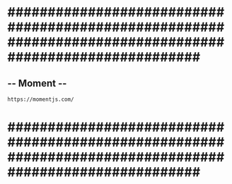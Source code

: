 # ######################################################################################################### #


## -- Moment -- ##


    https://momentjs.com/


# ######################################################################################################### #
